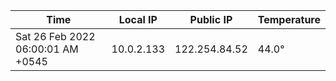 | Time     | Local IP | Public IP | Temperature |
| ----------- | ----------- | ----------- | ----------- |
| Sat 26 Feb 2022 06:00:01 AM +0545      | 10.0.2.133     | 122.254.84.52  | 44.0° |
